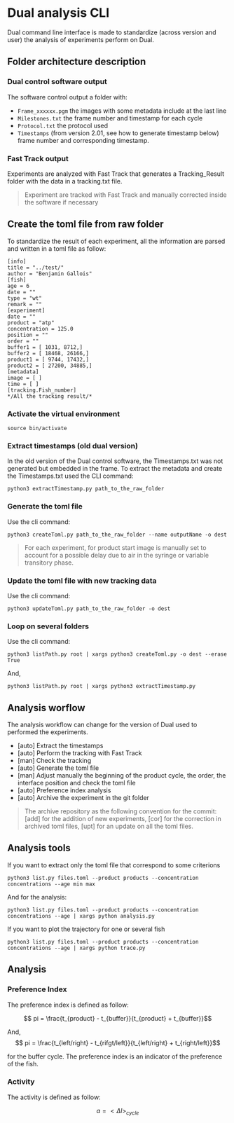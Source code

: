 # Dual analysis CLI

Dual command line interface is made to standardize (across version and user) the analysis of experiments perform on Dual.

## Folder architecture description

### Dual control software output

The software control output a folder with:
* `Frame_xxxxxx.pgm` the images with some metadata include at the last line
* `Milestones.txt` the frame number and timestamp for each cycle
* `Protocol.txt` the protocol used
* `Timestamps` (from version 2.01, see how to generate timestamp below) frame number and corresponding timestamp.

### Fast Track output

Experiments are analyzed with Fast Track that generates a Tracking_Result folder with the data in a tracking.txt file.
> Experiment are tracked with Fast Track and manually corrected inside the software if necessary

## Create the toml file from raw folder

To standardize the result of each experiment, all the information are parsed and written in a toml file as follow:
```
[info]
title = "../test/"
author = "Benjamin Gallois"
[fish]
age = 6
date = ""
type = "wt"
remark = ""
[experiment]
date = ""
product = "atp"
concentration = 125.0
position = ""
order = ""
buffer1 = [ 1031, 8712,]
buffer2 = [ 18468, 26166,]
product1 = [ 9744, 17432,]
product2 = [ 27200, 34885,]
[metadata]
image = [ ]
time = [ ]
[tracking.Fish_number]
*/All the tracking result/*
```

### Activate the virtual environment
```
source bin/activate
```

### Extract timestamps (old dual version)

In the old version of the Dual control software, the Timestamps.txt was not generated but embedded in the frame. To extract the metadata and create the Timestamps.txt used the CLI command:
```
python3 extractTimestamp.py path_to_the_raw_folder 
```

### Generate the toml file

Use the cli command:
```
python3 createToml.py path_to_the_raw_folder --name outputName -o dest
```

> For each experiment, for product start image is manually set to account for a possible delay due to air in the syringe or variable transitory phase.

### Update the toml file with new tracking data
Use the cli command:
```
python3 updateToml.py path_to_the_raw_folder -o dest
```


### Loop on several folders

Use the cli command:
```
python3 listPath.py root | xargs python3 createToml.py -o dest --erase True
```
And,
```
python3 listPath.py root | xargs python3 extractTimestamp.py
```


## Analysis worflow

The analysis workflow can change for the version of Dual used to performed the experiments.

* [auto] Extract the timestamps
* [auto] Perform the tracking with Fast Track
* [man] Check the tracking
* [auto] Generate the toml file
* [man] Adjust manually the beginning of the product cycle, the order, the interface position and check the toml file
* [auto] Preference index analysis
* [auto] Archive the experiment in the git folder

> The archive repository as the following convention for the commit:
> [add] for the addition of new experiments, [cor] for the correction in archived toml files, [upt] for an update on all the toml files. 

## Analysis tools

If you want to extract only the toml file that correspond to some criterions
```
python3 list.py files.toml --product products --concentration concentrations --age min max
```
And for  the analysis:
```
python3 list.py files.toml --product products --concentration concentrations --age | xargs python analysis.py
```

If you want to plot the trajectory for one or several fish
```
python3 list.py files.toml --product products --concentration concentrations --age | xargs python trace.py
```

## Analysis

### Preference Index

The preference index is defined as follow:

$$ pi = \frac{t_{product} - t_{buffer}}{t_{product} + t_{buffer}}$$

And,
$$ pi = \frac{t_{left/right} - t_{rifgt/left}}{t_{left/right} + t_{right/left}}$$

for the buffer cycle.
The preference index is an indicator of the preference of the fish.

### Activity

The activity is defined as follow:

$$ a = <\Delta l> _{cycle} $$



